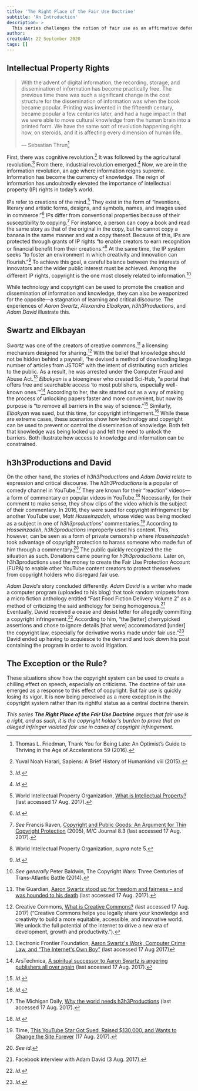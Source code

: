 ```yaml
---
title: 'The Right Place of the Fair Use Doctrine'
subtitle: 'An Introduction'
description: >
  This series challenges the notion of fair use as an affirmative defense. Such treatment not only runs contrary to the language of the law, it is also repugnant to the historical and Constitutional objective of copyright—to promote the diffusion of knowledge for the benefit of the public. To restore the balance, fair use and infringement must be viewed as two sides of the same coin. It is therefore impossible to determine infringement without inquiring into the possibility of fair use.
author:
createdAt: 22 September 2020
tags: []
---
```

## Intellectual Property Rights
> With the advent of digital information, the recording, storage, and dissemination of information has become practically free. The previous time there was such a significant change in the cost structure for the dissemination of information was when the book became popular. Printing was invented in the fifteenth century, became popular a few centuries later, and had a huge impact in that we were able to move cultural knowledge from the human brain into a printed form. We have the same sort of revolution happening right now, on steroids, and it is affecting every dimension of human life. 
>
> — Sebsatian Thrun[^1]

First, there was cognitive revolution.[^2] It was followed by the agricultural revolution.[^3] From there, industrial revolution emerged.[^4] Now, we are in the information revolution, an age where information reigns supreme. Information has become the currency of knowledge. The reign of information has undoubtedly elevated the importance of intellectual property (IP) rights in today’s world.

<v-img src='information_age.svg' alt='Information Age'></v-img>

IPs refer to creations of the mind.[^5] They exist in the form of “inventions, literary and artistic forms, designs, and symbols, names, and images used in commerce.”[^6] IPs differ from conventional properties because of their susceptibility to copying.[^7] For instance, a person can copy a book and read the same story as that of the original in the copy, but he cannot copy a banana in the same manner and eat a copy thereof. Because of this, IPs are protected through grants of IP rights “to enable creators to earn recognition or financial benefit from their creations.”[^8] At the same time, the IP system seeks “to foster an environment in which creativity and innovation can flourish.”[^9] To achieve this goal, a careful balance between the interests of innovators and the wider public interest must be achieved. Among the different IP rights, copyright is the one most closely related to information.[^10] 

While technology and copyright can be used to promote the creation and dissemination of information and knowledge, they can also be weaponized for the opposite—a stagnation of learning and critical discourse. The experiences of _Aaron Swartz_, _Alexandra Elbakyan_, _h3h3Productions_, and _Adam David_ illustrate this.

## Swartz and Elkbayan
_Swartz_ was one of the creators of creative commons,[^11] a licensing mechanism designed for sharing.[^12] With the belief that knowledge should not be hidden behind a paywall, “he devised a method of downloading large number of articles from JSTOR” with the intent of distributing such articles to the public. As a result, he was arrested under the Computer Fraud and Abuse Act.[^13] _Elbakyan_ is a bioengineer who created Sci-Hub, “a portal that offers free and searchable access ‘to most publishers, especially well-known ones.’”[^14] According to her, the site started out as a way of making the process of unlocking papers faster and more convenient, but now its purpose is “to remove all barriers in the way of science.”[^15] Similarly, *Elbakyan* was sued, but this time, for copyright infringement.[^16] While these are extreme cases, these scenarios show how technology and copyright can be used to prevent or control the dissemination of knowledge. Both felt that knowledge was being locked up and felt the need to unlock the barriers. Both illustrate how access to knowledge and information can be constrained.

<v-img src='open_source.svg' alt='Open Source'></v-img>

## h3h3Productions and David 
On the other hand, the stories of *h3h3Productions* and *Adam David* relate to expression and critical discourse. The *h3h3Productions* is a popular of comedy channel in YouTube.[^17] They are known for their “reaction” videos—a form of commentary on popular videos in YouTube.[^18] Necessarily, for their comment to make sense, they show clips of the video which is the subject of their commentary. In 2016, they were sued for copyright infringement by another YouTube user, *Matt Hosseinzadeh*, whose video was being mocked as a subject in one of *h3h3productions’* commentaries.[^19] According to *Hosseinzadeh*, *h3h3productions* improperly used his content. This, however, can be seen as a form of private censorship where *Hosseinzadeh* took advantage of copyright protection to harass someone who made fun of him through a commentary.[^20] The public quickly recognized the the situation as such. Donations came pouring for *h3h3productions*. Later on, h3h3productions used the money to create the Fair Use Protection Account (FUPA) to enable other YouTube content creators to protect themselves from copyright holders who disregard fair use.

<v-img src='public_discussion.svg' alt='Public Discussion'></v-img>

*Adam David’s* story concluded differently. *Adam David* is a writer who made a computer program (uploaded to his blog) that took random snippets from a micro fiction anthology entitled “Fast Food Fiction Delivery Volume 2” as a method of criticizing the said anthology for being homogenous.[^21] Eventually, David received a cease and desist letter for allegedly committing a copyright infringement.[^22] According to him, “the [letter] cherrypicked assertions and chose to ignore details [that were] accommodated \[under\] the copyright law, especially for derivative works made under fair use.”[^23] David ended up having to acquiesce to the demand and took down his post containing the program in order to avoid litigation.

## The Exception or the Rule?

These situations show how the copyright system can be used to create a chilling effect on speech, especially on criticisms. The doctrine of fair use emerged as a response to this effect of copyright. But fair use is quickly losing its vigor. It is now being perceived as a mere exception in the copyright system rather than its rightful status as a central doctrine therein. 

*This series **The Right Place of the Fair Use Doctrine** argues that fair use is a right, and as such, it is the copyright holder's burden to prove that an alleged infringer violated fair use in cases of copyright infringement.* 

[^1]: Thomas L. Friedman, Thank You for Being Late: An Optimist’s Guide to Thriving in the Age of Accelerations 59 (2016).

[^2]: Yuval Noah Harari, Sapiens: A Brief History of Humankind viii (2015).

[^3]: *Id.*

[^4]: *Id.*

[^5]: World Intellectual Property Organization, [What is Intellectual Property?](www.wipo.int/about-ip/en) (last accessed 17 Aug. 2017).

[^6]: *Id.*

[^7]: *See* Francis Raven, [Copyright and Public Goods: An Argument for Thin Copyright Protection](http://journal.media-culture.org.au/0507/06-raven.php) (2005), M/C Journal 8.3 (last accessed 17 Aug. 2017).

[^8]: World Intellectual Property Organization, *supra* note 5.

[^9]: *Id.*

[^10]: *See generally* Peter Baldwin, The Copyright Wars: Three Centuries of Trans-Atlantic Battle (2014).

[^11]: The Guardian, [Aaron Swartz stood up for freedom and fairness – and was hounded to his death](https://www.theguardian.com/commentisfree/2015/feb/07/aaron-swartz-suicide-internets-own-boy) (last accessed 17 Aug. 2017).

[^12]: Creative Commons, [What is Creative Commons?](https://creativecommons.org/about) (last accessed 17 Aug. 2017) (“Creative Commons helps you legally share your knowledge and creativity to build a more equitable, accessible, and innovative world. We unlock the full potential of the internet to drive a new era of development, growth and productivity.”).

[^13]: Electronic Frontier Foundation, [Aaron Swartz's Work, Computer Crime Law, and “The Internet's Own Boy”](https://www.eff.org/deeplinks/2014/08/aaron-swarts-work-internets-own-boy) (last accessed 17 Aug 2017)

[^14]: ArsTechnica, [A spiritual successor to Aaron Swartz is angering publishers all over again](https://arstechnica.com/tech-policy/2016/04/a-spiritual-successor-to-aaron-swartz-is-angering-publishers-all-over-again) (last accessed 17 Aug. 2017).

[^15]: *Id.*

[^16]: *Id.*

[^17]: The Michigan Daily, [Why the world needs h3h3Productions](https://www.michigandaily.com/section/arts/b-side-why-world-needs-h3h3productions) (last accessed 17 Aug. 2017).

[^18]: *Id.*

[^19]: Time, [This YouTube Star Got Sued, Raised $130,000, and Wants to Change the Site Forever](http://time.com/4349864/ethan-klein-h3h3productions-fair-use-protection-account-fupa/) (17 Aug. 2017).

[^20]: *See id.*

[^21]: Facebook interview with Adam David (3 Aug. 2017).

[^22]: *Id.*

[^23]: *Id.*
